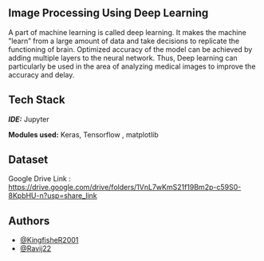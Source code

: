 
## Image Processing Using Deep Learning 
A part of machine learning is called deep learning. It makes
the machine ”learn” from a large amount of data and take
decisions to replicate the functioning of brain. Optimized accuracy
of the model can be achieved by adding multiple layers
to the neural network. Thus, Deep learning can particularly be
used in the area of analyzing medical images to improve
the accuracy and delay.
## Tech Stack
***IDE:*** Jupyter

**Modules used:** Keras, Tensorflow , matplotlib
## Dataset

Google Drive Link : https://drive.google.com/drive/folders/1VnL7wKmS21f19Bm2p-c59S0-8KpbHU-n?usp=share_link
## Authors

- [@KingfisheR2001](https://github.com/KingfisheR2001)
- [@Ravij22 ](https://github.com/Ravij22)

